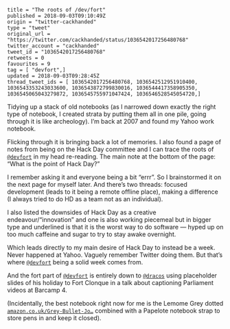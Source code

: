 ```
title = "The roots of /dev/fort"
published = 2018-09-03T09:10:49Z
origin = "twitter-cackhanded"
type = "tweet"
original_url = "https://twitter.com/cackhanded/status/1036542017256480768"
twitter_account = "cackhanded"
tweet_id = "1036542017256480768"
retweets = 0
favourites = 9
tag = [ "devfort",]
updated = 2018-09-03T09:28:45Z
thread_tweet_ids = [ 1036542017256480768, 1036542512951910400, 1036543353243033600, 1036543872799830016, 1036544417358905350, 1036545065043279872, 1036545755971047424, 1036546528545054720,]
```

Tidying up a stack of old notebooks (as I narrowed down exactly the right type of notebook, I created strata by putting them all in one pile, going through it is like archeology). I’m back at 2007 and found my Yahoo work notebook.

Flicking through it is bringing back a lot of memories. I also found a page of notes from being on the Hack Day committee and I can trace the roots of [`@devfort`](https://twitter.com/devfort) in my head re-reading. The main note at the bottom of the page: “What is the point of Hack Day?”

I remember asking it and everyone being a bit “errr”. So I brainstormed it on the next page for myself later. And there’s two threads: focused development (leads to it being a remote offline place), making a difference (I always tried to do HD as a team not as an individual).

I also listed the downsides of Hack Day as a creative endeavour/“innovation” and one is also working piecemeal but in bigger type and underlined is that it is the worst way to do software — hyped up on too much caffeine and sugar to try to stay awake overnight.

Which leads directly to my main desire of Hack Day to instead be a week. Never happened at Yahoo. Vaguely remember Twitter doing them. But that’s where [`@devfort`](https://twitter.com/devfort) being a solid week comes from.

And the fort part of [`@devfort`](https://twitter.com/devfort) is entirely down to [`@dracos`](https://twitter.com/dracos) using placeholder slides of his holiday to Fort Clonque in a talk about captioning Parliament videos at Barcamp 4.

(Incidentally, the best notebook right now for me is the Lemome Grey dotted [`amazon.co.uk/Grey-Bullet-Jo…`](https://www.amazon.co.uk/Grey-Bullet-Journal-Dotted-Notebook/dp/B071NWJKFT) combined with a Papelote notebook strap to store pens in and keep it closed).



<p class='image'><img src='https://mnf.m17s.net/2018/09/03/DmKNj-dXoAATVDP.jpg' alt=''></p>


